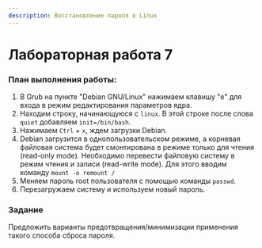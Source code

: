 ```yaml
---
description: Восстановление пароля в Linux
---
```


# Лабораторная работа 7

### План выполнения работы:

1. В Grub на пункте "Debian GNU/Linux" нажимаем клавишу "e" для входа в режим редактирования параметров ядра.
2. Находим строку, начинающуюся с `linux`. В этой строке после слова `quiet` добавляем `init=/bin/bash`.
3. Нажимаем `Ctrl` + `x`, ждем загрузки Debian.
4. Debian загрузится в однопользовательском режиме, а корневая файловая система будет смонтирована в режиме только для чтения (read-only mode). Необходимо перевести файловую систему в режим чтения и записи (read-write mode). Для этого вводим команду `mount -o remount /`
5. Меняем пароль root пользователя с помощью команды `passwd`.
6. Перезагружаем систему и используем новый пароль.

### Задание

Предложить варианты предотвращения/минимизации применения такого способа сброса пароля.
